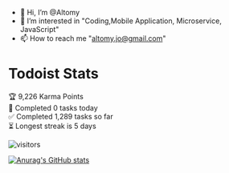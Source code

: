 - 👋 Hi, I’m @Altomy
- 👀 I’m interested in "Coding,Mobile Application, Microservice, JavaScript"
- 📫 How to reach me "altomy.jo@gmail.com"

# Todoist Stats

<!-- TODO-IST:START -->
🏆  9,226 Karma Points           
🌸  Completed 0 tasks today           
✅  Completed 1,289 tasks so far           
⏳  Longest streak is 5 days
<!-- TODO-IST:END -->



![visitors](https://visitor-badge.glitch.me/badge?page_id=Altomy&left_color=green&right_color=red)

[![Anurag's GitHub stats](https://github-readme-stats.vercel.app/api?username=Altomy&count_private=true)](https://github.com/anuraghazra/github-readme-stats)
